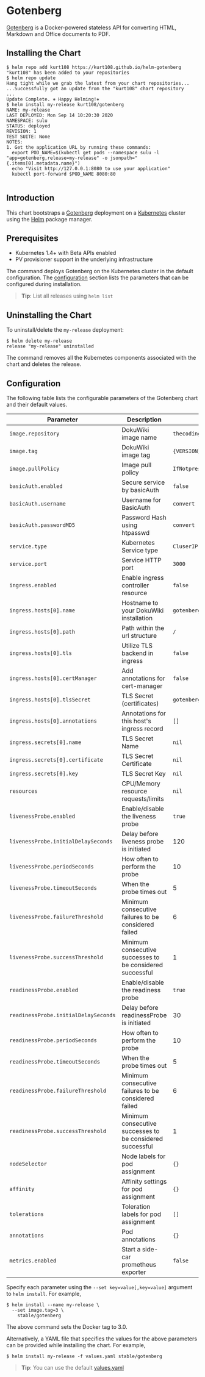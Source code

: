 # Gotenberg

[Gotenberg](https://thecodingmachine.github.io/gotenberg) is a Docker-powered stateless API for converting HTML, Markdown and Office documents to PDF.

## Installing the Chart

```console
$ helm repo add kurt108 https://kurt108.github.io/helm-gotenberg
"kurt108" has been added to your repositories
$ helm repo update
Hang tight while we grab the latest from your chart repositories...
...Successfully got an update from the "kurt108" chart repository
...
Update Complete. ⎈ Happy Helming!⎈
$ helm install my-release kurt108/gotenberg
NAME: my-release
LAST DEPLOYED: Mon Sep 14 10:20:30 2020
NAMESPACE: sulu
STATUS: deployed
REVISION: 1
TEST SUITE: None
NOTES:
1. Get the application URL by running these commands:
  export POD_NAME=$(kubectl get pods --namespace sulu -l "app=gotenberg,release=my-release" -o jsonpath="{.items[0].metadata.name}")
  echo "Visit http://127.0.0.1:8080 to use your application"
  kubectl port-forward $POD_NAME 8080:80


```

## Introduction

This chart bootstraps a [Gotenberg](https://thecodingmachine.github.io/gotenberg) deployment on a [Kubernetes](http://kubernetes.io) cluster using the [Helm](https://helm.sh) package manager.

## Prerequisites

- Kubernetes 1.4+ with Beta APIs enabled
- PV provisioner support in the underlying infrastructure

The command deploys Gotenberg on the Kubernetes cluster in the default configuration. The [configuration](#configuration) section lists the parameters that can be configured during installation.

> **Tip**: List all releases using `helm list`

## Uninstalling the Chart

To uninstall/delete the `my-release` deployment:

```console
$ helm delete my-release
release "my-release" uninstalled
```

The command removes all the Kubernetes components associated with the chart and deletes the release.

## Configuration

The following table lists the configurable parameters of the Gotenberg chart and their default values.

|              Parameter               |               Description                                  |                   Default                     |
|--------------------------------------|------------------------------------------------------------|-----------------------------------------------|
| `image.repository`                   | DokuWiki image name                                        | `thecodingmachine/gotenberg`                   |
| `image.tag`                          | DokuWiki image tag                                         | `{VERSION}`                                   |
| `image.pullPolicy`                   | Image pull policy                                          | `IfNotpresent`                                |
| `basicAuth.enabled`                  | Secure service by basicAuth                                | `false`                                       |
| `basicAuth.username`                 | Username for BasicAuth                                     | `convert`                                       |
| `basicAuth.passwordMD5`              | Password Hash using htpasswd                               | `convert`                                       |
| `service.type`                       | Kubernetes Service type                                    | `CluserIP`                                    |
| `service.port`                       | Service HTTP port                                          | `3000`                                        |
| `ingress.enabled`                    | Enable ingress controller resource                         | `false`                                       |
| `ingress.hosts[0].name`              | Hostname to your DokuWiki installation                     | `gotenberg.local`                             |
| `ingress.hosts[0].path`              | Path within the url structure                              | `/`                                           |
| `ingress.hosts[0].tls`               | Utilize TLS backend in ingress                             | `false`                                       |
| `ingress.hosts[0].certManager`       | Add annotations for cert-manager                           | `false`                                       |
| `ingress.hosts[0].tlsSecret`         | TLS Secret (certificates)                                  | `gotenberg.local-tls`                         |
| `ingress.hosts[0].annotations`       | Annotations for this host's ingress record                 | `[]`                                          |
| `ingress.secrets[0].name`            | TLS Secret Name                                            | `nil`                                         |
| `ingress.secrets[0].certificate`     | TLS Secret Certificate                                     | `nil`                                         |
| `ingress.secrets[0].key`             | TLS Secret Key                                             | `nil`                                         |
| `resources`                          | CPU/Memory resource requests/limits                        | `nil`                                         |
| `livenessProbe.enabled`              | Enable/disable the liveness probe                          | `true`                                        |
| `livenessProbe.initialDelaySeconds`  | Delay before liveness probe is initiated                   | 120                                           |
| `livenessProbe.periodSeconds`        | How often to perform the probe                             | 10                                            |
| `livenessProbe.timeoutSeconds`       | When the probe times out                                   | 5                                             |
| `livenessProbe.failureThreshold`     | Minimum consecutive failures to be considered failed       | 6                                             |
| `livenessProbe.successThreshold`     | Minimum consecutive successes to be considered successful  | 1                                             |
| `readinessProbe.enabled`             | Enable/disable the readiness probe                         | `true`                                        |
| `readinessProbe.initialDelaySeconds` | Delay before readinessProbe is initiated                   | 30                                            |
| `readinessProbe.periodSeconds`    | How often to perform the probe                             | 10                                            |
| `readinessProbe.timeoutSeconds`      | When the probe times out                                   | 5                                             |
| `readinessProbe.failureThreshold`    | Minimum consecutive failures to be considered failed       | 6                                             |
| `readinessProbe.successThreshold`    | Minimum consecutive successes to be considered successful  | 1                                             |
| `nodeSelector`                       | Node labels for pod assignment                             | `{}`                                          |
| `affinity`                           | Affinity settings for pod assignment                       | `{}`                                          |
| `tolerations`                        | Toleration labels for pod assignment                       | `[]`                                          |
| `annotations`                     | Pod annotations                                            | `{}`                                          |
| `metrics.enabled`                    | Start a side-car prometheus exporter                       | `false`                                       |

Specify each parameter using the `--set key=value[,key=value]` argument to `helm install`. For example,

```console
$ helm install --name my-release \
  --set image.tag=3 \
    stable/gotenberg
```

The above command sets the Docker tag to 3.0.

Alternatively, a YAML file that specifies the values for the above parameters can be provided while installing the chart. For example,

```console
$ helm install my-release -f values.yaml stable/gotenberg
```

> **Tip**: You can use the default [values.yaml](values.yaml)
